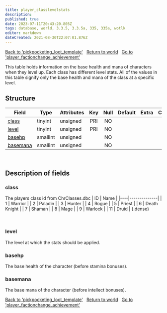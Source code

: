 ```yaml
---
title: player_classlevelstats
description: 
published: true
date: 2023-07-11T20:43:20.805Z
tags: database, world, 3.3.5, 3.3.5a, 335, 335a, wotlk
editor: markdown
dateCreated: 2021-08-30T22:07:01.876Z
---
```


<a href="https://trinitycore.info/en/database/335/world/pickpocketing_loot_template" class="mt-5 v-btn v-btn--depressed v-btn--flat v-btn--outlined theme--light v-size--default darkblue--text text--lighten-3"><span class="v-btn__content"><i aria-hidden="true" class="v-icon notranslate v-icon--left mdi mdi-arrow-left theme--light"></i><span>Back to 'pickpocketing_loot_template'</span></span></a>&nbsp;&nbsp;&nbsp;<a href="https://trinitycore.info/en/database/335/world/home" class="mt-5 v-btn v-btn--depressed v-btn--flat v-btn--outlined theme--light v-size--default darkblue--text text--lighten-3"><span class="v-btn__content"><i aria-hidden="true" class="v-icon notranslate v-icon--left mdi mdi-home-outline theme--light"></i><span>Return to world</span></span></a>&nbsp;&nbsp;&nbsp;<a href="https://trinitycore.info/en/database/335/world/player_factionchange_achievement" class="mt-5 v-btn v-btn--depressed v-btn--flat v-btn--outlined theme--light v-size--default darkblue--text text--lighten-3"><span class="v-btn__content"><span>Go to 'player_factionchange_achievement'</span><i aria-hidden="true" class="v-icon notranslate v-icon--right mdi mdi-arrow-right theme--light"></i></span></a>

This table holds information on the base health and mana of characters when they level up. Each class has different level stats. All of the values in this table signify only the base health and mana of the class at a specific level.

## Structure

| Field | Type | Attributes | Key | Null | Default | Extra | Comment |
| --- | --- | --- | :---: | :---: | --- | --- | --- |
| [class](#class) | tinyint | unsigned | PRI | NO |  |  |  |
| [level](#level) | tinyint | unsigned | PRI | NO |  |  |  |
| [basehp](#basehp) | smallint | unsigned |  | NO |  |  |  |
| [basemana](#basemana) | smallint | unsigned |  | NO |  |  |  |
&nbsp;
## Description of fields

### class
The players class id from ChrClasses.dbc
| ID | Name         |
|----|--------------|
|  1 | Warrior      |
|  2 | Paladin      |
|  3 | Hunter       |
|  4 | Rogue        |
|  5 | Priest       |
|  6 | Death Knight |
|  7 | Shaman       |
|  8 | Mage         |
|  9 | Warlock      |
| 11 | Druid        |
{.dense}

&nbsp;

### level
The level at which the stats should be applied.
&nbsp;

### basehp
The base health of the character (before stamina bonuses).
&nbsp;

### basemana
The base mana of the character (before intellect bonuses).
&nbsp;

<a href="https://trinitycore.info/en/database/335/world/pickpocketing_loot_template" class="mt-5 v-btn v-btn--depressed v-btn--flat v-btn--outlined theme--light v-size--default darkblue--text text--lighten-3"><span class="v-btn__content"><i aria-hidden="true" class="v-icon notranslate v-icon--left mdi mdi-arrow-left theme--light"></i><span>Back to 'pickpocketing_loot_template'</span></span></a>&nbsp;&nbsp;&nbsp;<a href="https://trinitycore.info/en/database/335/world/home" class="mt-5 v-btn v-btn--depressed v-btn--flat v-btn--outlined theme--light v-size--default darkblue--text text--lighten-3"><span class="v-btn__content"><i aria-hidden="true" class="v-icon notranslate v-icon--left mdi mdi-home-outline theme--light"></i><span>Return to world</span></span></a>&nbsp;&nbsp;&nbsp;<a href="https://trinitycore.info/en/database/335/world/player_factionchange_achievement" class="mt-5 v-btn v-btn--depressed v-btn--flat v-btn--outlined theme--light v-size--default darkblue--text text--lighten-3"><span class="v-btn__content"><span>Go to 'player_factionchange_achievement'</span><i aria-hidden="true" class="v-icon notranslate v-icon--right mdi mdi-arrow-right theme--light"></i></span></a>
